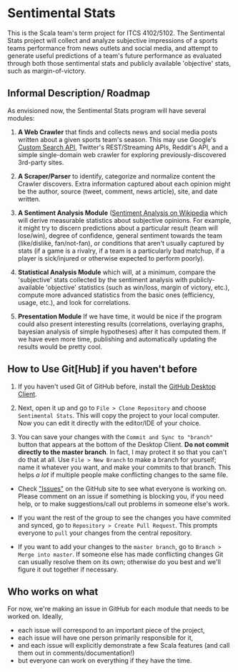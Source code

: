 # Sentimental Stats
This is the Scala team's term project for ITCS 4102/5102. The Sentimental Stats project will collect and analyze subjective impressions of a sports teams performance from news outlets and social media, and attempt to generate useful predictions of a team's future performance as evaluated through both those sentimental stats and publicly available 'objective' stats, such as margin-of-victory.

## Informal Description/ Roadmap
As envisioned now, the Sentimental Stats program will have several modules:

1. **A Web Crawler** that finds and collects news and social media posts written about a given sports team's season. This may use Google's [Custom Search API](https://developers.google.com/custom-search/json-api/v1/overview), Twitter's REST/Streaming APIs, Reddit's API, and a simple single-domain web crawler for exploring previously-discovered 3rd-party sites.

2. **A Scraper/Parser** to identify, categorize and normalize content the Crawler discovers. Extra information captured about each opinion might be the author, source (tweet, comment, news article), site, and date written.

3. **A Sentiment Analysis Module** ([Sentiment Analysis on Wikipedia](https://en.wikipedia.org/wiki/Sentiment_analysis) which will derive measurable statistics about subjective opinions. For example, it might try to discern predictions about a particular result (team will lose/win), degree of confidence, general sentiment towards the team (like/dislike, fan/not-fan), or conditions that aren't usually captured by stats (if a game is a rivalry, if a team is a particularly bad matchup, if a player is sick/injured or otherwise expected to perform poorly).

4. **Statistical Analysis Module** which will, at a minimum, compare the 'subjective' stats collected by the sentiment analysis with publicly-available 'objective' statistics (such as win/loss, margin of victory, etc.), compute more advanced statistics from the basic ones (efficiency, usage, etc.), and look for correlations.

5. **Presentation Module** If we have time, it would be nice if the program could also present interesting results (correlations, overlaying graphs, bayesian analysis of simple hypotheses) after it has computed them. If we have even more time, publishing and automatically updating the results would be pretty cool.

## How to Use Git[Hub] if you haven't before

1. If you haven't used Git of GitHub before, install the [GitHub Desktop Client](https://desktop.github.com/).

2. Next, open it up and go to `File > Clone Repository` and choose `Sentimental Stats`. This will copy the project to your local computer. Now you can edit it directly with the editor/IDE of your choice.

3. You can save your changes with the `Commit and Sync to "branch"` button that appears at the bottom of the Desktop Client. **Do not commit directly to the master branch**. In fact, I may protect it so that you can't do that at all. Use `File > New Branch` to make a branch for yourself; name it whatever you want, and make your commits to that branch. This helps *a lot* if multiple people make conflicting changes to the same file.

* Check ["Issues"](https://github.com/4102/Sentimental-Stats/issues) on the GitHub site to see what everyone is working on. Please comment on an issue if something is blocking you, if you need help, or to make suggestions/call out problems in someone else's work.

* If you want the rest of the group to see the changes you have commited and synced, go to `Repository > Create Pull Request`. This prompts everyone to `pull` your changes from the central repository.

* If you want to add your changes to the `master branch`, go to `Branch > Merge into master`. If someone else has made conflicting changes Git can usually resolve them on its own; otherwise do you best and we'll figure it out together if necessary.

## Who works on what

For now, we're making an issue in GitHub for each module that needs to be worked on. Ideally, 
* each issue will correspond to an important piece of the project,
* each issue will have one person primarily responsible for it, 
* and each issue will explicitly demonstrate a few Scala features (and call them out in comments/documentation!)
* but everyone can work on everything if they have the time.
